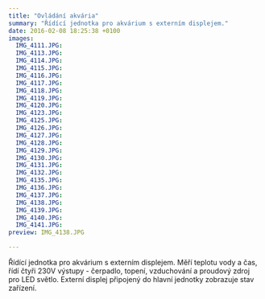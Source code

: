 ```yaml
---
title: "Ovládání akvária"
summary: "Řídící jednotka pro akvárium s externím displejem."
date: 2016-02-08 18:25:38 +0100
images:
  IMG_4111.JPG:
  IMG_4113.JPG:
  IMG_4114.JPG:
  IMG_4115.JPG:
  IMG_4116.JPG:
  IMG_4117.JPG:
  IMG_4118.JPG:
  IMG_4119.JPG:
  IMG_4120.JPG:
  IMG_4123.JPG:
  IMG_4125.JPG:
  IMG_4126.JPG:
  IMG_4127.JPG:
  IMG_4128.JPG:
  IMG_4129.JPG:
  IMG_4130.JPG:
  IMG_4131.JPG:
  IMG_4132.JPG:
  IMG_4135.JPG:
  IMG_4136.JPG:
  IMG_4137.JPG:
  IMG_4138.JPG:
  IMG_4139.JPG:
  IMG_4140.JPG:
  IMG_4141.JPG:
preview: IMG_4138.JPG

---
```


Řídící jednotka pro akvárium s externím displejem. Měří teplotu vody a čas, řídí čtyři 230V výstupy - čerpadlo, topení,
 vzduchování a proudový zdroj pro LED světlo. Externí displej připojený do hlavní jednotky zobrazuje stav zařízení. 
